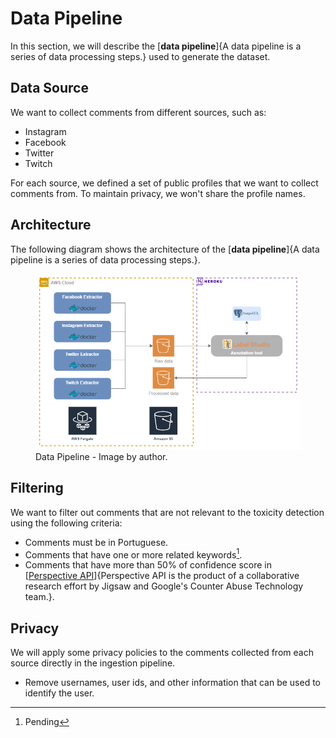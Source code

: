 # Data Pipeline

In this section, we will describe the [**data pipeline**]{A data pipeline is a series of data processing steps.} used to generate the dataset.

## Data Source

We want to collect comments from different sources, such as:

- Instagram
- Facebook
- Twitter
- Twitch

For each source, we defined a set of public profiles that we want to collect comments from. To maintain privacy, we won't share the profile names.

## Architecture

The following diagram shows the architecture of the [**data pipeline**]{A data pipeline is a series of data processing steps.}.

<figure>
  <img src="../images/ingestion-pipeline.png"/>
  <figcaption>Data Pipeline - Image by author.</figcaption>
</figure>

## Filtering

We want to filter out comments that are not relevant to the toxicity detection using the following criteria:

- Comments must be in Portuguese.
- Comments that have one or more related keywords[^1].
- Comments that have more than 50% of confidence score in [[Perspective API](https://www.perspectiveapi.com/)]{Perspective API is the product of a collaborative research effort by Jigsaw and Google's Counter Abuse Technology team.}.

## Privacy

We will apply some privacy policies to the comments collected from each source directly in the ingestion pipeline.

- Remove usernames, user ids, and other information that can be used to identify the user.

[^1]: Pending
